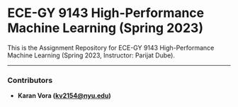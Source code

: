 # ECE-GY 9143 High-Performance Machine Learning (Spring 2023)

This is the Assignment Repository for ECE-GY 9143 High-Performance Machine Learning (Spring 2023, Instructor: Parijat Dube).

---

### Contributors

* **Karan Vora (kv2154@nyu.edu)**
